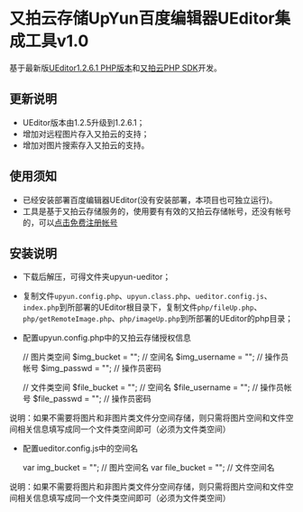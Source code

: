 # 又拍云存储UpYun百度编辑器UEditor集成工具v1.0

基于最新版[UEditor1.2.6.1 PHP版本](http://ueditor.baidu.com/website/download.html#ueditor)和[又拍云PHP SDK](https://github.com/upyun/php-sdk)开发。

## 更新说明
* UEditor版本由1.2.5升级到1.2.6.1；
* 增加对远程图片存入又拍云的支持；
* 增加对图片搜索存入又拍云的支持。

## 使用须知
* 已经安装部署百度编辑器UEditor(没有安装部署，本项目也可独立运行)。
* 工具是基于又拍云存储服务的，使用要有有效的又拍云存储帐号，还没有帐号的，可以[点击免费注册帐号](https://www.upyun.com/intro/register.php)

## 安装说明
* 下载后解压，可得文件夹upyun-ueditor；
* 复制文件`upyun.config.php`、`upyun.class.php`、`ueditor.config.js`、`index.php`到所部署的UEditor根目录下，复制文件`php/fileUp.php`、`php/getRemoteImage.php`、`php/imageUp.php`到所部署的UEditor的php目录；
* 配置upyun.config.php中的又拍云存储授权信息

    // 图片类空间
    $img_bucket = ""; // 空间名
    $img_username = ""; // 操作员帐号
    $img_passwd = "";  // 操作员密码

    // 文件类空间
    $file_bucket = ""; // 空间名
    $file_username = ""; // 操作员帐号
    $file_passwd = ""; // 操作员密码

说明：如果不需要将图片和非图片类文件分空间存储，则只需将图片空间和文件空间相关信息填写成同一个文件类空间即可（必须为文件类空间）

* 配置ueditor.config.js中的空间名

    var img_bucket = ""; // 图片空间名
    var file_bucket = ""; // 文件空间名

说明：如果不需要将图片和非图片类文件分空间存储，则只需将图片空间和文件空间相关信息填写成同一个文件类空间即可（必须为文件类空间）
